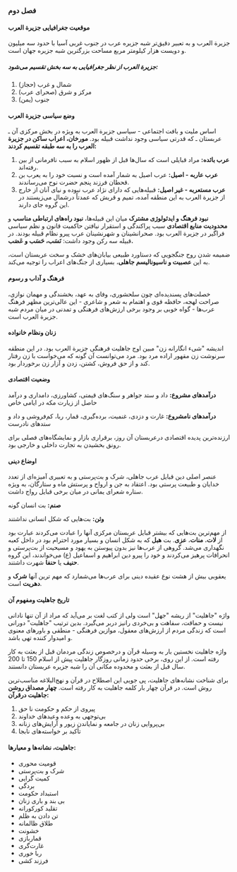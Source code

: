 ### فصل دوم

#### موقعیت جغرافیایی جزیرة العرب
جزیرة العرب و به تعبیر دقیق‌تر شبه جزیره عرب در جنوب غربی آسیا با حدود سه میلیون و دویست هزار کیلومتر مربع مساحت بزرگترین شبه جزیره جهان است.

##### جزیرة العرب از نظر جغرافیایی به سه بخش تقسیم می‌شود:
1. شمال و غرب (حجاز)
2. مرکز و شرق (صحرای عرب)
3. جنوب (یمن)

#### وضع سیاسی جزیرة العرب
اساس ملیت و بافت اجتماعی - سیاسی جزیرة العرب به ویژه در بخش مرکزی آن ـ عربستان ـ که قدرتی سیاسی وجود نداشت قبیله بود. **مورخان، اعراب ساکن در جزیرة العرب را به سه طبقه تقسیم کردند:**
1. **عرب بائده:** مراد قبایلی است که سال‌ها قبل از ظهور اسلام به سبب نافرمانی از بین رفته‌اند.
2. **عرب عاربه - اصیل:** عرب اصیل به شمار آمده است و نسبت خود را به یعرب بن قحطان فرزند پنجم حضرت نوح می‌رساندند.
3. **عرب مستعربه - غیر اصیل:** قبیله‌هایی که دارای نژاد عرب نبوده و نیای آنان  از خارج از جزیرة العرب به این منطقه آمده، تمیم و قریش که عمدتاً درشمال می‌زیستند در این گروه جای دارند.

**نبود فرهنگ و ایدئولوژی مشترک** میان این قبیله‌ها، **نبود راه‌های ارتباطی مناسب** و **محدودیت منابع اقتصادی** سبب پراکندگی و استقرار نیافتن حاکمیت قانون و نظم سیاسی فراگیر در جزیرة العرب بود. صحرانشینان و شهرنشینان عرب پیرو نظام قبیله بودند. در قبیله سه رکن وجود داشت: **نَسَب، حَسَب و عَصَب.**

ضمیمه شدن روح جنگجویی که دستاورد طبیعی بیابان‌های خشک و سخت عربستان است، به این **عصبیت و ناسیونالیسم جاهلی**، بسیاری از جنگ‌های اعراب را توجیه می‌کند.

#### فرهنگ و آداب و رسوم
خصلت‌های پسندیده‌ای چون سلحشوری، وفای به عهد، بخشندگی و مهمان نوازی، صراحت لهجه، حافظه قوی و اهتمام به شعر و شاعری - این عالی‌ترین مظهر فرهنگ عرب‌ها - گواه خوبی بر وجود برخی ارزش‌های فرهنگی و تمدنی در میان مردم شبه جزیرة العرب است.

#### زنان ونظام خانواده
اندیشه "شیء انگارانه زن" مبین اوج جاهلیت فرهنگی جزیرة العرب بود. در این منطقه سرنوشت زن مقهور اراده مرد بود. مرد می‌توانست آن گونه که می‌خواست با زن رفتار کند و از حق فروش، کشتن، زدن و آزار زن برخوردار بود.

#### وضعیت اقتصادی
**درآمدهای مشروع:** داد و ستد جواهر و سنگ‌های قیمتی، کشاورزی، دامداری و درآمد حاصل از زیارت مکه در ایامی خاص

**درآمدهای نامشروع:** غارت و دزدی، غنمیت، برده‌گیری، قمار، ربا، کم‌فروشی و داد و ستدهای نادرست

ارزنده‌ترین پدیده اقتصادی درعربستان آن روز، برقراری بازار و نمایشگاه‌های فصلی برای رونق بخشیدن به تجارت داخلی و خارجی بود.
 
#### اوضاع دینی
عنصر اصلی دین قبایل عرب جاهلی، شرک و بت‌پرستی و به تعبیری آمیزه‌ای از تعدد خدایان و طبیعت پرستی بود. اعتقاد به جن و ارواح و پرستش ماه و ستارگان، به ویژه ستاره شعرای یمانی در میان برخی قبایل رواج داشت.

**صنم:** بت انسان گونه

**وثن:** بت‌هایی که شکل انسانی نداشتند

از مهم‌ترین بت‌هایی که بیشتر قبایل عربستان مرکزی آنها را عبادت می‌کردند عبارت بود از **لات**، **منات**، **عزی**. بت **هبل** که به شکل انسان و بسیار مورد احترام بود در داخل کعبه نگهداری می‌شد. گروهی از عرب‌ها نیز بدون پیوستن به یهود و مسیحیت از بت‌پرستی و انحرافات پرهیز می‌کردند و خود را پیرو دین ابراهیم و اسماعیل (ع) می‌خواندند، این گروه **حنیف** یا **حنفا** شهرت داشتند.

یعقوبی بیش از هشت نوع عقیده دینی برای عرب‌ها می‌شمارد که مهم ترین آنها **شرک** و **دهریت** است.

#### تاریخ جاهلیت ومفهوم آن
واژه "جاهلیت" از ریشه "جهل" است ولی از کتب لغت بر می‌آید که مراد از آن تنها نادانی نیست و حماقت، سفاهت و بی‌خردی رانیز دربر می‌گیرد. بدین ترتیب "جاهلیت" دورانی است که زندگی مردم از ارزش‌های معقول، موازین فرهنگی - منطقی و باورهای معنوی و امیدوار کننده تهی باشد.

واژه جاهلیت نخستین بار به وسیله قرآن و درخصوص زندگی مردمان قبل از بعثت به کار رفته است. از این روی، برخی حدود زمانی روزگار جاهلیت پیش از اسلام 150 تا 200 سال قبل از بعثت و محدوده مکانی آن را شبه جزیره عربستان دانستند.

برای شناخت نشانه‌های جاهلیت، پی جویی این اصطلاح در قرآن و نهج‌البلاغه مناسب‌ترین روش است. در قرآن چهار بار کلمه جاهلیت به کار رفته است.
**چهار مصداق روشن جاهلیت درقرآن:**
1. پیروی از حکم و حکومت نا حق
2. بی‌توجهی به وعده وعیدهای خداوند
3. بی‌پروایی زنان در جامعه و نمایاندن زیور و آرایش‌های زنانه                                                                                
4. تأکید بر خواسته‌های نابجا                                                                                                                      

#### جاهلیت، نشانه‌ها و معیارها:
* قومیت محوری
* شرک و بت‌پرستی 
* کمیت گرایی
* بردگی
* استبداد حکومت
* بی بند و باری زنان
* تقلید کورکورانه
* تن دادن به ظلم
* طلاق ظالمانه
* خشونت
* قماربازی
* غارت‌گری
* ربا خوری
* فرزند کشی

